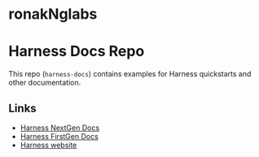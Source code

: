 
# ronakNglabs
# Harness Docs Repo

This repo (`harness-docs`) contains examples for Harness quickstarts and other documentation.

## Links

- [Harness NextGen Docs](https://ngdocs.harness.io/)
- [Harness FirstGen Docs](https://docs.harness.io/)
- [Harness website](https://harness.io/)

